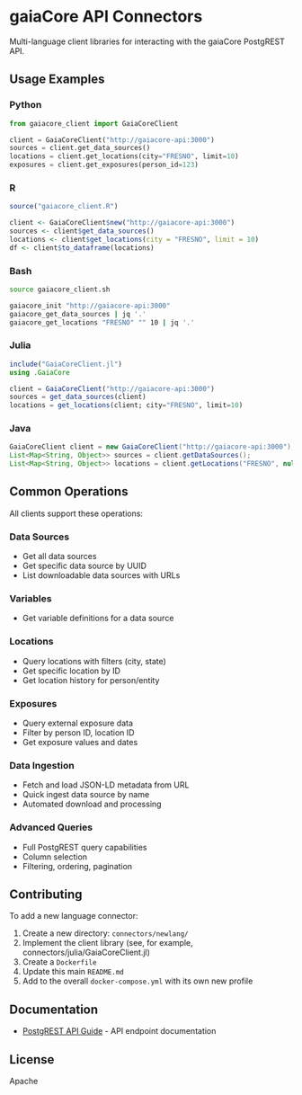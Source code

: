 # gaiaCore API Connectors

Multi-language client libraries for interacting with the gaiaCore PostgREST API.


## Usage Examples

### Python

```python
from gaiacore_client import GaiaCoreClient

client = GaiaCoreClient("http://gaiacore-api:3000")
sources = client.get_data_sources()
locations = client.get_locations(city="FRESNO", limit=10)
exposures = client.get_exposures(person_id=123)
```

### R

```r
source("gaiacore_client.R")

client <- GaiaCoreClient$new("http://gaiacore-api:3000")
sources <- client$get_data_sources()
locations <- client$get_locations(city = "FRESNO", limit = 10)
df <- client$to_dataframe(locations)
```

### Bash

```bash
source gaiacore_client.sh

gaiacore_init "http://gaiacore-api:3000"
gaiacore_get_data_sources | jq '.'
gaiacore_get_locations "FRESNO" "" 10 | jq '.'
```

### Julia

```julia
include("GaiaCoreClient.jl")
using .GaiaCore

client = GaiaCoreClient("http://gaiacore-api:3000")
sources = get_data_sources(client)
locations = get_locations(client; city="FRESNO", limit=10)
```

### Java

```java
GaiaCoreClient client = new GaiaCoreClient("http://gaiacore-api:3000");
List<Map<String, Object>> sources = client.getDataSources();
List<Map<String, Object>> locations = client.getLocations("FRESNO", null, 10);
```

## Common Operations

All clients support these operations:

### Data Sources
- Get all data sources
- Get specific data source by UUID
- List downloadable data sources with URLs

### Variables
- Get variable definitions for a data source

### Locations
- Query locations with filters (city, state)
- Get specific location by ID
- Get location history for person/entity

### Exposures
- Query external exposure data
- Filter by person ID, location ID
- Get exposure values and dates

### Data Ingestion
- Fetch and load JSON-LD metadata from URL
- Quick ingest data source by name
- Automated download and processing

### Advanced Queries
- Full PostgREST query capabilities
- Column selection
- Filtering, ordering, pagination


## Contributing

To add a new language connector:

1. Create a new directory: `connectors/newlang/`
2. Implement the client library (see, for example, connectors/julia/GaiaCoreClient.jl)
3. Create a `Dockerfile`
5. Update this main `README.md`
6. Add to the overall `docker-compose.yml` with its own new profile

## Documentation

- [PostgREST API Guide](../POSTGREST_API_GUIDE.md) - API endpoint documentation

## License

Apache
